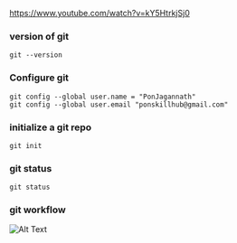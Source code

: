 https://www.youtube.com/watch?v=kY5HtrkjSj0

### version of git

```
git --version
```

### Configure git

```
git config --global user.name = "PonJagannath"
git config --global user.email "ponskillhub@gmail.com"
```

### initialize a git repo

```
git init
```

### git status

```
git status
```

### git workflow

![Alt Text](image_url)






